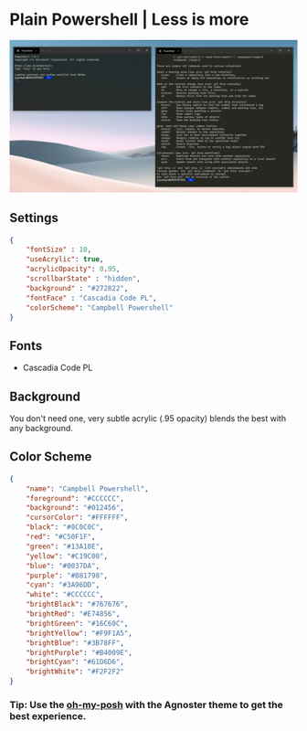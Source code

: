 # Plain Powershell | Less is more

![PPowershell](images/PPowershell.png)

## Settings
```json
{
    "fontSize" : 10,
    "useAcrylic": true,
    "acrylicOpacity": 0.95,
    "scrollbarState" : "hidden",
    "background" : "#272822",
    "fontFace" : "Cascadia Code PL",
    "colorScheme": "Campbell Powershell"
}
```

## Fonts

- Cascadia Code PL

## Background

You don't need one, very subtle acrylic (.95 opacity) blends the best with any background.

## Color Scheme

```json
{
    "name": "Campbell Powershell",
    "foreground": "#CCCCCC",
    "background": "#012456",
    "cursorColor": "#FFFFFF",
    "black": "#0C0C0C",
    "red": "#C50F1F",
    "green": "#13A10E",
    "yellow": "#C19C00",
    "blue": "#0037DA",
    "purple": "#881798",
    "cyan": "#3A96DD",
    "white": "#CCCCCC",
    "brightBlack": "#767676",
    "brightRed": "#E74856",
    "brightGreen": "#16C60C",
    "brightYellow": "#F9F1A5",
    "brightBlue": "#3B78FF",
    "brightPurple": "#B4009E",
    "brightCyan": "#61D6D6",
    "brightWhite": "#F2F2F2"
}
```

### Tip: Use the [oh-my-posh](https://github.com/JanDeDobbeleer/oh-my-posh) with the Agnoster theme to get the best experience.